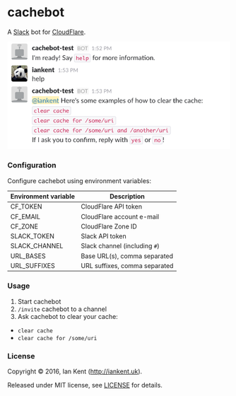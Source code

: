 cachebot
========

A [Slack](https://slack.com/) bot for [CloudFlare](https://www.cloudflare.com/).

![Screenshot of cachebot](screenshot.png)

### Configuration

Configure cachebot using environment variables:

| Environment variable | Description
| -------------------- | -----------
| CF_TOKEN             | CloudFlare API token
| CF_EMAIL             | CloudFlare account e-mail
| CF_ZONE              | CloudFlare Zone ID
| SLACK_TOKEN          | Slack API token
| SLACK_CHANNEL        | Slack channel (including `#`)
| URL_BASES            | Base URL(s), comma separated
| URL_SUFFIXES         | URL suffixes, comma separated

### Usage

1. Start cachebot
2. `/invite` cachebot to a channel
3. Ask cachebot to clear your cache:
  - `clear cache`
  - `clear cache for /some/uri`

### License

Copyright ©‎ 2016, Ian Kent (http://iankent.uk).

Released under MIT license, see [LICENSE](LICENSE.md) for details.
